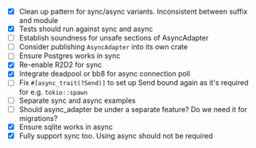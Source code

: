 * [x] Clean up pattern for sync/async variants. Inconsistent between suffix and module
* [x] Tests should run against sync and async
* [ ] Establish soundness for unsafe sections of AsyncAdapter
* [ ] Consider publishing `AsyncAdapter` into its own crate
* [ ] Ensure Postgres works in sync
* [x] Re-enable R2D2 for sync
* [x] Integrate deadpool or bb8 for async connection poll
* [ ] Fix `#[async_trait(?Send)]` to set up Send bound again as it's required for e.g. `tokio::spawn`
* [ ] Separate sync and async examples
* [ ] Should async_adapter be under a separate feature? Do we need it for migrations?
* [x] Ensure sqlite works in async
* [x] Fully support sync too. Using async should not be required

